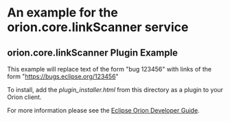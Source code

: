 An example for the orion.core.linkScanner service
===

## orion.core.linkScanner Plugin Example

This example will replace text of the form "bug 123456" with links of the form "https://bugs.eclipse.org/123456"

To install, add the _plugin_installer.html_ from this directory as a plugin to your Orion client.

For more information please see the [Eclipse Orion Developer Guide](http://wiki.eclipse.org/Orion/Documentation/Developer_Guide/Plugging_into_Orion_pages#orion.core.linkScanner).